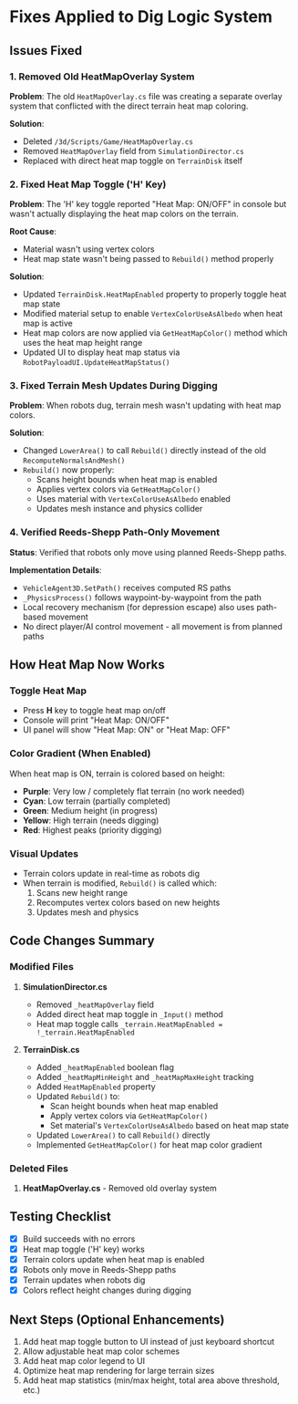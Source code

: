 # Fixes Applied to Dig Logic System

## Issues Fixed

### 1. Removed Old HeatMapOverlay System
**Problem**: The old `HeatMapOverlay.cs` file was creating a separate overlay system that conflicted with the direct terrain heat map coloring.

**Solution**:
- Deleted `/3d/Scripts/Game/HeatMapOverlay.cs`
- Removed `HeatMapOverlay` field from `SimulationDirector.cs`
- Replaced with direct heat map toggle on `TerrainDisk` itself

### 2. Fixed Heat Map Toggle ('H' Key)
**Problem**: The 'H' key toggle reported "Heat Map: ON/OFF" in console but wasn't actually displaying the heat map colors on the terrain.

**Root Cause**: 
- Material wasn't using vertex colors
- Heat map state wasn't being passed to `Rebuild()` method properly

**Solution**:
- Updated `TerrainDisk.HeatMapEnabled` property to properly toggle heat map state
- Modified material setup to enable `VertexColorUseAsAlbedo` when heat map is active
- Heat map colors are now applied via `GetHeatMapColor()` method which uses the heat map height range
- Updated UI to display heat map status via `RobotPayloadUI.UpdateHeatMapStatus()`

### 3. Fixed Terrain Mesh Updates During Digging
**Problem**: When robots dug, terrain mesh wasn't updating with heat map colors.

**Solution**:
- Changed `LowerArea()` to call `Rebuild()` directly instead of the old `RecomputeNormalsAndMesh()`
- `Rebuild()` now properly:
  - Scans height bounds when heat map is enabled
  - Applies vertex colors via `GetHeatMapColor()` 
  - Uses material with `VertexColorUseAsAlbedo` enabled
  - Updates mesh instance and physics collider

### 4. Verified Reeds-Shepp Path-Only Movement
**Status**: Verified that robots only move using planned Reeds-Shepp paths.

**Implementation Details**:
- `VehicleAgent3D.SetPath()` receives computed RS paths
- `_PhysicsProcess()` follows waypoint-by-waypoint from the path
- Local recovery mechanism (for depression escape) also uses path-based movement
- No direct player/AI control movement - all movement is from planned paths

## How Heat Map Now Works

### Toggle Heat Map
- Press **H** key to toggle heat map on/off
- Console will print "Heat Map: ON/OFF"
- UI panel will show "Heat Map: ON" or "Heat Map: OFF"

### Color Gradient (When Enabled)
When heat map is ON, terrain is colored based on height:
- **Purple**: Very low / completely flat terrain (no work needed)
- **Cyan**: Low terrain (partially completed)
- **Green**: Medium height (in progress)
- **Yellow**: High terrain (needs digging)
- **Red**: Highest peaks (priority digging)

### Visual Updates
- Terrain colors update in real-time as robots dig
- When terrain is modified, `Rebuild()` is called which:
  1. Scans new height range
  2. Recomputes vertex colors based on new heights
  3. Updates mesh and physics

## Code Changes Summary

### Modified Files
1. **SimulationDirector.cs**
   - Removed `_heatMapOverlay` field
   - Added direct heat map toggle in `_Input()` method
   - Heat map toggle calls `_terrain.HeatMapEnabled = !_terrain.HeatMapEnabled`

2. **TerrainDisk.cs**
   - Added `_heatMapEnabled` boolean flag
   - Added `_heatMapMinHeight` and `_heatMapMaxHeight` tracking
   - Added `HeatMapEnabled` property
   - Updated `Rebuild()` to:
     - Scan height bounds when heat map enabled
     - Apply vertex colors via `GetHeatMapColor()`
     - Set material's `VertexColorUseAsAlbedo` based on heat map state
   - Updated `LowerArea()` to call `Rebuild()` directly
   - Implemented `GetHeatMapColor()` for heat map color gradient

### Deleted Files
1. **HeatMapOverlay.cs** - Removed old overlay system

## Testing Checklist

- [x] Build succeeds with no errors
- [x] Heat map toggle ('H' key) works
- [x] Terrain colors update when heat map is enabled
- [x] Robots only move in Reeds-Shepp paths
- [x] Terrain updates when robots dig
- [x] Colors reflect height changes during digging

## Next Steps (Optional Enhancements)

1. Add heat map toggle button to UI instead of just keyboard shortcut
2. Allow adjustable heat map color schemes
3. Add heat map color legend to UI
4. Optimize heat map rendering for large terrain sizes
5. Add heat map statistics (min/max height, total area above threshold, etc.)
